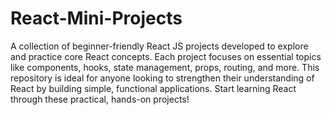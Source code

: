 # React-Mini-Projects
A collection of beginner-friendly React JS projects developed to explore and practice core React concepts. Each project focuses on essential topics like components, hooks, state management, props, routing, and more. This repository is ideal for anyone looking to strengthen their understanding of React by building simple, functional applications. Start learning React through these practical, hands-on projects!
